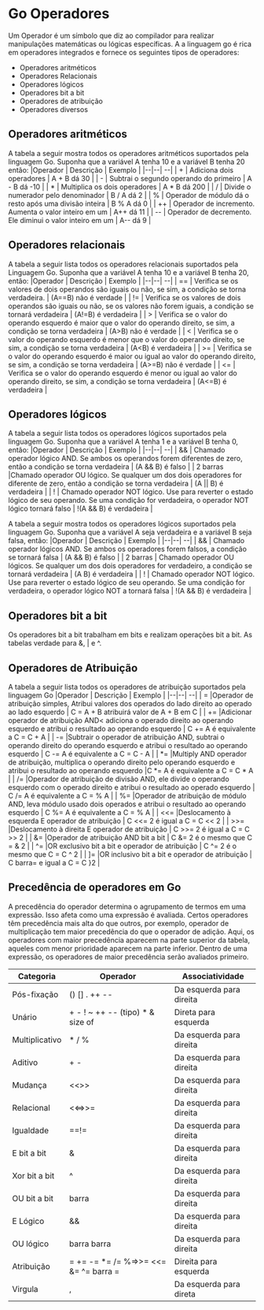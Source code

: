 # Go Operadores 

Um Operador é um símbolo que diz ao compilador para realizar manipulações matemáticas ou lógicas específicas. A a linguagem go é rica em operadores integrados e fornece os seguintes tipos de operadores: 

- Operadores aritméticos 
- Operadores Relacionais
- Operadores lógicos 
- Operadores bit a bit 
- Operadores de atribuição 
- Operadores diversos 

## Operadores aritméticos 
A tabela a seguir mostra todos os operadores aritméticos suportados pela linguagem Go. Suponha que a variável A tenha 10 e a variável B tenha 20 então: 
|Operador | Descrição  | Exemplo  |
|--|--| --|
| + | Adiciona dois operadores | A + B dá 30 |
| - | Subtrai o segundo operando do primeiro | A - B dá -10 |
| * | Multiplica os dois operadores | A * B dá 200 |
| / | Divide o numerador pelo denominador | B / A dá 2 |
| % | Operador de módulo dá o resto após uma divisão inteira | B % A dá 0 |
| ++ | Operador de incremento. Aumenta o valor inteiro em um | A++ dá 11 |
| -- | Operador de decremento. Ele diminui o valor inteiro em um | A-- dá 9 |


## Operadores relacionais 

A tabela a seguir lista todos os operadores relacionais suportados pela Linguagem Go. Suponha que a variável A tenha 10 e a variável B tenha 20, então: 
|Operador | Descrição  | Exemplo  |
|--|--| --|
| == | Verifica se os valores de dois operandos são iguais ou não, se sim, a condição se torna verdadeira. | (A==B) não é verdade |
| != | Verifica se os valores de dois operandos são iguais ou não, se os valores não forem iguais, a condição se tornará verdadeira | (A!=B) é verdadeira |
| > | Verifica se o valor do operando esquerdo é maior que o valor do operando direito, se sim, a condição se torna verdadeira | (A>B) não é verdade |
| < | Verifica se o valor do operando esquerdo é menor que o valor do operando direito, se sim, a condição se torna verdadeira | (A<B) é verdadeira |
| >= | Verifica se o valor do operando esquerdo é maior ou igual ao valor do operando direito, se sim, a condição se torna verdadeira | (A>=B) não é verdade |
| <= | Verifica se o valor do operando esquerdo é menor ou igual ao valor do operando direito, se sim, a condição se torna verdadeira | (A<=B) é verdadeira |

## Operadores lógicos 

A tabela a seguir lista todos os operadores lógicos suportados pela linguagem Go. Suponha que a variável A tenha 1 e a variável B tenha 0, então: 
|Operador | Descrição  | Exemplo  |
|--|--| --|
| && | Chamado operador lógico AND. Se ambos os operandos forem diferentes de zero, então a condição se torna verdadeira | (A && B) é falso |
| 2 barras |Chamado operador OU lógico. Se qualquer um dos dois operadores for diferente de zero, então a condição se torna verdadeira  | (A || B) é verdadeira |
| ! | Chamado operador NOT lógico. Use para reverter o estado lógico de seu operando. Se uma condição for verdadeira, o operador NOT lógico tornará falso | !(A && B) é verdadeira |

A tabela a seguir mostra todos os operadores lógicos suportados pela linguagem Go. Suponha que a variável A seja verdadeira e a variável B seja falsa, então:
|Operador | Descrição  | Exemplo  |
|--|--| --|
| && | Chamado operador lógicos AND. Se ambos os operadores forem falsos, a condição se tornará falsa | (A && B) é falso |
| 2 barras | Chamado operador OU lógicos. Se qualquer um dos dois operadores for verdadeiro, a condição se tornará verdadeira | (A  B) é verdadeira |
| ! | Chamado operador NOT lógico. Use para reverter o estado lógico de seu operando. Se uma condição for verdadeira, o operador lógico NOT a tornará falsa | !(A && B) é verdadeira |

## Operadores bit a bit

Os operadores bit a bit trabalham em bits e realizam operações bit a bit. As tabelas verdade para &, | e ^. 

## Operadores de Atribuição

A tabela a seguir lista todos os operadores de atribuição suportados pela linguagem Go
|Operador | Descrição  | Exemplo  |
|--|--| --|
| = |Operador de atribuição simples, Atribui valores dos operados do lado direito ao operado ao lado esquerdo | C = A + B atribuirá valor de A + B em C |
| += |Adicionar operador de atribuição AND< adiciona o operado direito ao operando esquerdo e atribui o resultado ao operando esquerdo | C += A é equivalente a C = C + A |
| -= |Subtrair o operador de atribuição AND, subtrai o operando direito do operando esquerdo e atribui o resultado ao operando esquerdo | C -= A é equivalente a C = C - A |
| *= |Multiply AND operador de atribuição, multiplica o operando direito pelo operando esquerdo e atribui o resultado ao operando esquerdo |C *= A é equivalente a C = C * A  |
| /= |Operador de atribuição de divisão AND, ele divide o operando esquerdo com o operado direito e atribui o resultado ao operado esquerdo | C /= A é equivalente a C = % A |
| %= |Operador de atribuição de módulo AND, leva módulo usado dois operados e atribui o resultado ao operando esquerdo | C %= A é equivalente a C = % A |
| <<= |Deslocamento à esquerda E operador de atribuição | C <<= 2 é igual a C = C << 2 |
| >>= |Deslocamento à direita E operador de atribuição | C >>= 2 é igual a C = C >> 2 |
| &= |Operador de atribuição AND bit a bit | C &= 2 é o mesmo que C = & 2 |
| ^= |OR exclusivo bit a bit e operador de atribuição | C ^= 2 é o mesmo que C = C ^ 2 |
| ]= |OR inclusivo bit a bit e operador de atribuição | C barra= e igual a C = C }2 |

## Precedência de operadores em Go

A precedência do operador determina o agrupamento de termos em uma expressão. Isso afeta como uma expressão é avaliada. Certos operadores têm precedência mais alta do que outros, por exemplo, operador de multiplicação tem maior precedência do que o operador de adição. 
Aqui, os operadores com maior precedência aparecem na parte superior da tabela, aqueles com menor prioridade aparecem na parte inferior. Dentro de uma expressão, os operadores de maior precedência serão avaliados primeiro. 

|Categoria| Operador  | Associatividade  |
|--|--| --|
| Pós-fixação |() [] . ++ -- | Da esquerda para direita |
| Unário |+ - ! ~ ++ -- (tipo) * & size of| Direta para esquerda |
| Multiplicativo|* / %| Da esquerda para direita |
| Aditivo|+ - | Da esquerda para direita |
| Mudança|<<>> | Da esquerda para direita |
| Relacional|<<=>>= | Da esquerda para direita |
| Igualdade|==!= | Da esquerda para direita |
| E bit a bit|& | Da esquerda para direita |
| Xor bit a bit|^ | Da esquerda para direita |
| OU bit a bit| barra | Da esquerda para direita |
| E Lógico|&& | Da esquerda para direita |
| OU lógico |barra barra | Da esquerda para direita |
| Atribuição|= += -= *= /= %=>>= <<= &= ^= barra = |Direita para esquerda |
| Virgula|,|Da esquerda para direta |
